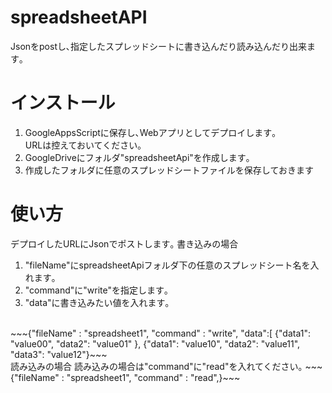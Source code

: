 # spreadsheetAPI
Jsonをpostし､指定したスプレッドシートに書き込んだり読み込んだり出来ます｡
# インストール
1. GoogleAppsScriptに保存し､Webアプリとしてデプロイします｡</br>URLは控えておいてください｡</br>
2. GoogleDriveにフォルダ"spreadsheetApi"を作成します｡
3. 作成したフォルダに任意のスプレッドシートファイルを保存しておきます

# 使い方
デプロイしたURLにJsonでポストします｡
書き込みの場合
1. "fileName"にspreadsheetApiフォルダ下の任意のスプレッドシート名を入れます｡
2. "command"に"write"を指定します｡
3. "data"に書き込みたい値を入れます｡
</br>
~~~{"fileName" : "spreadsheet1",
    "command" : "write",
    "data":[
        {"data1": "value00", "data2": "value01" },
        {"data1": "value10", "data2": "value11", "data3": "value12"}~~~
</br>
読み込みの場合
読み込みの場合は"command"に"read"を入れてください｡
~~~{"fileName" : "spreadsheet1",
    "command" : "read",}~~~
